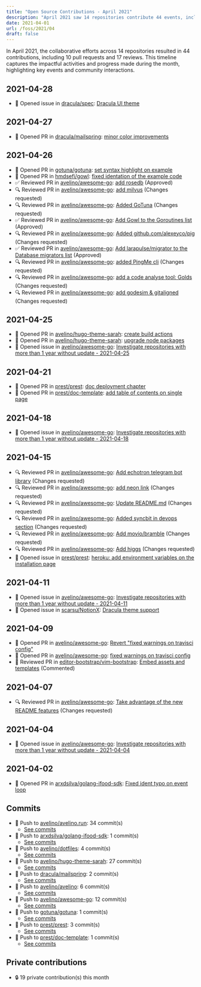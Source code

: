 ```yaml
---
title: "Open Source Contributions - April 2021"
description: "April 2021 saw 14 repositories contribute 44 events, including 10 pull requests and 17 reviews, driving significant enhancements and community engagement."
date: 2021-04-01
url: /foss/2021/04
draft: false
---
```


In April 2021, the collaborative efforts across 14 repositories resulted in 44 contributions, including 10 pull requests and 17 reviews. This timeline captures the impactful activities and progress made during the month, highlighting key events and community interactions.

## 2021-04-28

- 🐛 Opened issue in [dracula/spec](https://github.com/dracula/spec): [Dracula UI theme](https://github.com/dracula/spec/issues/9)

## 2021-04-27

- 🔀 Opened PR in [dracula/mailspring](https://github.com/dracula/mailspring): [minor color improvements](https://github.com/dracula/mailspring/pull/9)

## 2021-04-26

- 🔀 Opened PR in [gotuna/gotuna](https://github.com/gotuna/gotuna): [set syntax highlight on example](https://github.com/gotuna/gotuna/pull/5)
- 🔀 Opened PR in [hmdsefi/gowl](https://github.com/hmdsefi/gowl): [fixed identation of the example code](https://github.com/hmdsefi/gowl/pull/17)
- ✅ Reviewed PR in [avelino/awesome-go](https://github.com/avelino/awesome-go): [add rosedb](https://github.com/avelino/awesome-go/pull/3584#pullrequestreview-644537635) (Approved)
- 🔍 Reviewed PR in [avelino/awesome-go](https://github.com/avelino/awesome-go): [add milvus](https://github.com/avelino/awesome-go/pull/3582#pullrequestreview-644534498) (Changes requested)
- 🔍 Reviewed PR in [avelino/awesome-go](https://github.com/avelino/awesome-go): [Added GoTuna](https://github.com/avelino/awesome-go/pull/3579#pullrequestreview-644528953) (Changes requested)
- ✅ Reviewed PR in [avelino/awesome-go](https://github.com/avelino/awesome-go): [Add Gowl to the Goroutines list](https://github.com/avelino/awesome-go/pull/3578#pullrequestreview-644526414) (Approved)
- 🔍 Reviewed PR in [avelino/awesome-go](https://github.com/avelino/awesome-go): [Added github.com/alexeyco/pig](https://github.com/avelino/awesome-go/pull/3576#pullrequestreview-644524655) (Changes requested)
- ✅ Reviewed PR in [avelino/awesome-go](https://github.com/avelino/awesome-go): [Add larapulse/migrator to the Database migrators list](https://github.com/avelino/awesome-go/pull/3572#pullrequestreview-644522483) (Approved)
- 🔍 Reviewed PR in [avelino/awesome-go](https://github.com/avelino/awesome-go): [added PingMe cli](https://github.com/avelino/awesome-go/pull/3571#pullrequestreview-644518773) (Changes requested)
- 🔍 Reviewed PR in [avelino/awesome-go](https://github.com/avelino/awesome-go): [add a code analyse tool: Golds](https://github.com/avelino/awesome-go/pull/3564#pullrequestreview-644516701) (Changes requested)
- 🔍 Reviewed PR in [avelino/awesome-go](https://github.com/avelino/awesome-go): [add godesim & gitaligned](https://github.com/avelino/awesome-go/pull/3553#pullrequestreview-644513592) (Changes requested)

## 2021-04-25

- 🔀 Opened PR in [avelino/hugo-theme-sarah](https://github.com/avelino/hugo-theme-sarah): [create build actions](https://github.com/avelino/hugo-theme-sarah/pull/36)
- 🔀 Opened PR in [avelino/hugo-theme-sarah](https://github.com/avelino/hugo-theme-sarah): [upgrade node packages](https://github.com/avelino/hugo-theme-sarah/pull/35)
- 🐛 Opened issue in [avelino/awesome-go](https://github.com/avelino/awesome-go): [Investigate repositories with more than 1 year without update - 2021-04-25](https://github.com/avelino/awesome-go/issues/3583)

## 2021-04-21

- 🔀 Opened PR in [prest/prest](https://github.com/prest/prest): [doc deployment chapter](https://github.com/prest/prest/pull/525)
- 🔀 Opened PR in [prest/doc-template](https://github.com/prest/doc-template): [add table of contents on single page](https://github.com/prest/doc-template/pull/40)

## 2021-04-18

- 🐛 Opened issue in [avelino/awesome-go](https://github.com/avelino/awesome-go): [Investigate repositories with more than 1 year without update - 2021-04-18](https://github.com/avelino/awesome-go/issues/3574)

## 2021-04-15

- 🔍 Reviewed PR in [avelino/awesome-go](https://github.com/avelino/awesome-go): [Add echotron telegram bot library](https://github.com/avelino/awesome-go/pull/3570#pullrequestreview-636848132) (Changes requested)
- 🔍 Reviewed PR in [avelino/awesome-go](https://github.com/avelino/awesome-go): [add neon link](https://github.com/avelino/awesome-go/pull/3569#pullrequestreview-636846782) (Changes requested)
- 🔍 Reviewed PR in [avelino/awesome-go](https://github.com/avelino/awesome-go): [Update README.md](https://github.com/avelino/awesome-go/pull/3568#pullrequestreview-636844730) (Changes requested)
- 🔍 Reviewed PR in [avelino/awesome-go](https://github.com/avelino/awesome-go): [Added syncbit in devops section](https://github.com/avelino/awesome-go/pull/3560#pullrequestreview-636810586) (Changes requested)
- 🔍 Reviewed PR in [avelino/awesome-go](https://github.com/avelino/awesome-go): [Add movio/bramble](https://github.com/avelino/awesome-go/pull/3559#pullrequestreview-636808638) (Changes requested)
- 🔍 Reviewed PR in [avelino/awesome-go](https://github.com/avelino/awesome-go): [Add higgs](https://github.com/avelino/awesome-go/pull/3557#pullrequestreview-636805269) (Changes requested)
- 🐛 Opened issue in [prest/prest](https://github.com/prest/prest): [heroku: add environment variables on the installation page](https://github.com/prest/prest/issues/523)

## 2021-04-11

- 🐛 Opened issue in [avelino/awesome-go](https://github.com/avelino/awesome-go): [Investigate repositories with more than 1 year without update - 2021-04-11](https://github.com/avelino/awesome-go/issues/3565)
- 🐛 Opened issue in [scarsu/NotionX](https://github.com/scarsu/NotionX): [Dracula theme support](https://github.com/scarsu/NotionX/issues/10)

## 2021-04-09

- 🔀 Opened PR in [avelino/awesome-go](https://github.com/avelino/awesome-go): [Revert "fixed warnings on travisci config"](https://github.com/avelino/awesome-go/pull/3563)
- 🔀 Opened PR in [avelino/awesome-go](https://github.com/avelino/awesome-go): [fixed warnings on travisci config](https://github.com/avelino/awesome-go/pull/3562)
- 💬 Reviewed PR in [editor-bootstrap/vim-bootstrap](https://github.com/editor-bootstrap/vim-bootstrap): [Embed assets and templates](https://github.com/editor-bootstrap/vim-bootstrap/pull/379#pullrequestreview-632485439) (Commented)

## 2021-04-07

- 🔍 Reviewed PR in [avelino/awesome-go](https://github.com/avelino/awesome-go): [Take advantage of the new README features](https://github.com/avelino/awesome-go/pull/3558#pullrequestreview-629495629) (Changes requested)

## 2021-04-04

- 🐛 Opened issue in [avelino/awesome-go](https://github.com/avelino/awesome-go): [Investigate repositories with more than 1 year without update - 2021-04-04](https://github.com/avelino/awesome-go/issues/3555)

## 2021-04-02

- 🔀 Opened PR in [arxdsilva/golang-ifood-sdk](https://github.com/arxdsilva/golang-ifood-sdk): [Fixed ident typo on event loop](https://github.com/arxdsilva/golang-ifood-sdk/pull/1)

## Commits

- 🔨 Push to [avelino/avelino.run](https://github.com/avelino/avelino.run): 34 commit(s)
  - [See commits](https://github.com/avelino/avelino.run/commits?author=avelino&since=2021-04-01T00:00:00Z&until=2021-04-30T23:59:59Z)
- 🔨 Push to [arxdsilva/golang-ifood-sdk](https://github.com/arxdsilva/golang-ifood-sdk): 1 commit(s)
  - [See commits](https://github.com/arxdsilva/golang-ifood-sdk/commits?author=avelino&since=2021-04-01T00:00:00Z&until=2021-04-30T23:59:59Z)
- 🔨 Push to [avelino/dotfiles](https://github.com/avelino/dotfiles): 4 commit(s)
  - [See commits](https://github.com/avelino/dotfiles/commits?author=avelino&since=2021-04-01T00:00:00Z&until=2021-04-30T23:59:59Z)
- 🔨 Push to [avelino/hugo-theme-sarah](https://github.com/avelino/hugo-theme-sarah): 27 commit(s)
  - [See commits](https://github.com/avelino/hugo-theme-sarah/commits?author=avelino&since=2021-04-01T00:00:00Z&until=2021-04-30T23:59:59Z)
- 🔨 Push to [dracula/mailspring](https://github.com/dracula/mailspring): 2 commit(s)
  - [See commits](https://github.com/dracula/mailspring/commits?author=avelino&since=2021-04-01T00:00:00Z&until=2021-04-30T23:59:59Z)
- 🔨 Push to [avelino/avelino](https://github.com/avelino/avelino): 6 commit(s)
  - [See commits](https://github.com/avelino/avelino/commits?author=avelino&since=2021-04-01T00:00:00Z&until=2021-04-30T23:59:59Z)
- 🔨 Push to [avelino/awesome-go](https://github.com/avelino/awesome-go): 12 commit(s)
  - [See commits](https://github.com/avelino/awesome-go/commits?author=avelino&since=2021-04-01T00:00:00Z&until=2021-04-30T23:59:59Z)
- 🔨 Push to [gotuna/gotuna](https://github.com/gotuna/gotuna): 1 commit(s)
  - [See commits](https://github.com/gotuna/gotuna/commits?author=avelino&since=2021-04-01T00:00:00Z&until=2021-04-30T23:59:59Z)
- 🔨 Push to [prest/prest](https://github.com/prest/prest): 3 commit(s)
  - [See commits](https://github.com/prest/prest/commits?author=avelino&since=2021-04-01T00:00:00Z&until=2021-04-30T23:59:59Z)
- 🔨 Push to [prest/doc-template](https://github.com/prest/doc-template): 1 commit(s)
  - [See commits](https://github.com/prest/doc-template/commits?author=avelino&since=2021-04-01T00:00:00Z&until=2021-04-30T23:59:59Z)

## Private contributions

- 🔒 19 private contribution(s) this month

